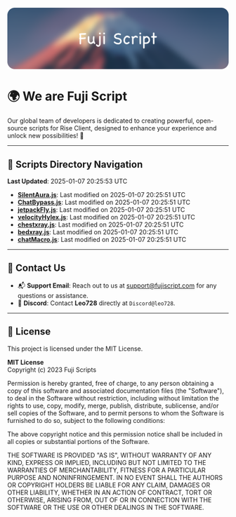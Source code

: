 ![Banner](.github/b.webp)

# 🌍 **We are Fuji Script**

Our global team of developers is dedicated to creating powerful, open-source scripts for Rise Client, designed to enhance your experience and unlock new possibilities! 🌟

---
<!-- SCRIPTS_NAVIGATION_START -->
## 📂 **Scripts Directory Navigation**

**Last Updated**: 2025-01-07 20:25:53 UTC

- **[SilentAura.js](scripts/SilentAura.js)**: Last modified on 2025-01-07 20:25:51 UTC
- **[ChatBypass.js](scripts/ChatBypass.js)**: Last modified on 2025-01-07 20:25:51 UTC
- **[jetpackFly.js](scripts/jetpackFly.js)**: Last modified on 2025-01-07 20:25:51 UTC
- **[velocityHylex.js](scripts/velocityHylex.js)**: Last modified on 2025-01-07 20:25:51 UTC
- **[chestxray.js](scripts/chestxray.js)**: Last modified on 2025-01-07 20:25:51 UTC
- **[bedxray.js](scripts/bedxray.js)**: Last modified on 2025-01-07 20:25:51 UTC
- **[chatMacro.js](scripts/chatMacro.js)**: Last modified on 2025-01-07 20:25:51 UTC

<!-- SCRIPTS_NAVIGATION_END -->

---

## 💬 **Contact Us**  
- 📬 **Support Email**: Reach out to us at [support@fujiscript.com](mailto:support@fujiscript.com) for any questions or assistance.  
- 💬 **Discord**: Contact **Leo728** directly at `Discord@leo728`.

---

## 📜 **License**

This project is licensed under the MIT License.  

**MIT License**  
Copyright (c) 2023 Fuji Scripts  

Permission is hereby granted, free of charge, to any person obtaining a copy of this software and associated documentation files (the "Software"), to deal in the Software without restriction, including without limitation the rights to use, copy, modify, merge, publish, distribute, sublicense, and/or sell copies of the Software, and to permit persons to whom the Software is furnished to do so, subject to the following conditions:  

The above copyright notice and this permission notice shall be included in all copies or substantial portions of the Software.  

THE SOFTWARE IS PROVIDED "AS IS", WITHOUT WARRANTY OF ANY KIND, EXPRESS OR IMPLIED, INCLUDING BUT NOT LIMITED TO THE WARRANTIES OF MERCHANTABILITY, FITNESS FOR A PARTICULAR PURPOSE AND NONINFRINGEMENT. IN NO EVENT SHALL THE AUTHORS OR COPYRIGHT HOLDERS BE LIABLE FOR ANY CLAIM, DAMAGES OR OTHER LIABILITY, WHETHER IN AN ACTION OF CONTRACT, TORT OR OTHERWISE, ARISING FROM, OUT OF OR IN CONNECTION WITH THE SOFTWARE OR THE USE OR OTHER DEALINGS IN THE SOFTWARE.  
